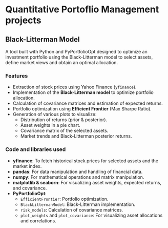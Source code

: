 #  Quantitative Portoflio Management projects

##  Black-Litterman Model
A tool built with Python and PyPortfolioOpt designed to optimize an investment portfolio using the Black-Litterman model to select assets, define market views and obtain an optimal allocation.

### Features
- Extraction of stock prices using Yahoo Finance (`yfinance`).
- Implementation of the **Black-Litterman model** to optimize portfolio allocation.
- Calculation of covariance matrices and estimation of expected returns.
- Portfolio optimization using **Efficient Frontier** (Max Sharpe Ratio).
- Generation of various plots to visualize:
  - Distribution of returns (prior & posterior).
  - Asset weights in a pie chart.
  - Covariance matrix of the selected assets.
  - Market trends and Black-Litterman posterior returns.

###  Code and libraries used
- **yfinance**: To fetch historical stock prices for selected assets and the market index.
- **pandas**: For data manipulation and handling of financial data.
- **numpy**: For mathematical operations and matrix manipulation.
- **matplotlib & seaborn**: For visualizing asset weights, expected returns, and covariance.
- **PyPortfolioOpt**:
  - `EfficientFrontier`: Portfolio optimization.
  - `BlackLittermanModel`: Black-Litterman implementation.
  - `risk_models`: Calculation of covariance matrices.
  - `plot_weights` and `plot_covariance`: For visualizing asset allocations and correlations.
